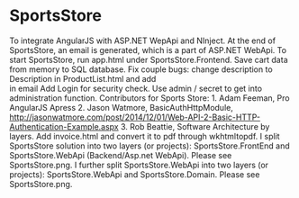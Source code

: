 # SportsStore
To integrate AngularJS with ASP.NET WepApi and NInject.
At the end of SportsStore, an email is generated, which is a part of ASP.NET WebApi.
To start SportsStore, run app.html under SportsStore.Frontend.
Save cart data from memory to SQL database.
Fix couple bugs: change description to Description in ProductList.html and add <br /> in email
Add Login for security check. Use admin / secret to get into administration function.
Contributors for Sports Store: 1. Adam Feeman, Pro AngularJS Apress
     2. Jason Watmore, BasicAuthHttpModule, http://jasonwatmore.com/post/2014/12/01/Web-API-2-Basic-HTTP-Authentication-Example.aspx
     3. Rob Beattie, Software Architecture by layers.
Add invoice.html and convert it to pdf through wkhtmltopdf.
I split SportsStore solution into two layers (or projects): SportsStore.FrontEnd and SportsStore.WebApi (Backend/Asp.net WebApi). Please see SportsStore.png.
I further split SportsStore.WebApi into two layers (or projects): SportsStore.WebApi and SportsStore.Domain. Please see SportsStore.png.
